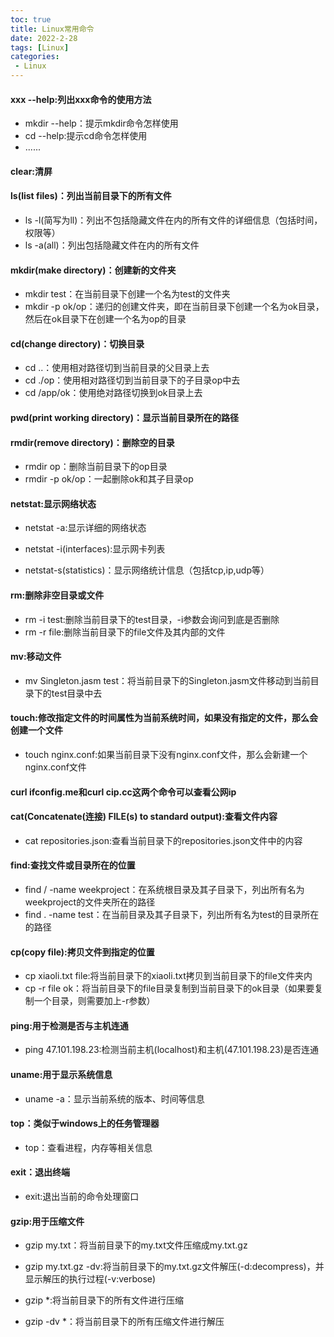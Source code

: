```yaml
---
toc: true
title: Linux常用命令
date: 2022-2-28
tags: [Linux]
categories:
 - Linux
---
```


#### **xxx --help:列出xxx命令的使用方法**

- mkdir --help：提示mkdir命令怎样使用
- cd --help:提示cd命令怎样使用
- ......

#### clear:清屏

#### ls(list files)：列出当前目录下的所有文件

- ls -l(简写为ll)：列出不包括隐藏文件在内的所有文件的详细信息（包括时间，权限等）
- ls -a(all)：列出包括隐藏文件在内的所有文件

<!--more-->

#### mkdir(make directory)：创建新的文件夹

- mkdir test：在当前目录下创建一个名为test的文件夹
- mkdir -p ok/op：递归的创建文件夹，即在当前目录下创建一个名为ok目录，然后在ok目录下在创建一个名为op的目录

#### cd(change directory)：切换目录

- cd ..：使用相对路径切到当前目录的父目录上去
- cd ./op：使用相对路径切到当前目录下的子目录op中去
- cd /app/ok：使用绝对路径切换到ok目录上去

#### pwd(print working directory)：显示当前目录所在的路径

#### rmdir(remove directory)：删除空的目录

- rmdir op：删除当前目录下的op目录
- rmdir -p ok/op：一起删除ok和其子目录op

#### netstat:显示网络状态

- netstat -a:显示详细的网络状态

- netstat -i(interfaces):显示网卡列表

- netstat-s(statistics)：显示网络统计信息（包括tcp,ip,udp等）


#### rm:删除非空目录或文件

- rm -i test:删除当前目录下的test目录，-i参数会询问到底是否删除
- rm -r file:删除当前目录下的file文件及其内部的文件

#### mv:移动文件

- mv Singleton.jasm test：将当前目录下的Singleton.jasm文件移动到当前目录下的test目录中去

#### touch:修改指定文件的时间属性为当前系统时间，如果没有指定的文件，那么会创建一个文件

- touch nginx.conf:如果当前目录下没有nginx.conf文件，那么会新建一个nginx.conf文件

#### curl ifconfig.me和curl cip.cc这两个命令可以查看公网ip

#### cat(Concatenate(连接) FILE(s) to standard output):查看文件内容

- cat repositories.json:查看当前目录下的repositories.json文件中的内容

#### find:查找文件或目录所在的位置

- find / -name weekproject：在系统根目录及其子目录下，列出所有名为weekproject的文件夹所在的路径
- find . -name test：在当前目录及其子目录下，列出所有名为test的目录所在的路径

#### cp(copy file):拷贝文件到指定的位置

- cp xiaoli.txt file:将当前目录下的xiaoli.txt拷贝到当前目录下的file文件夹内
- cp -r file ok：将当前目录下的file目录复制到当前目录下的ok目录（如果要复制一个目录，则需要加上-r参数）

#### ping:用于检测是否与主机连通

- ping 47.101.198.23:检测当前主机(localhost)和主机(47.101.198.23)是否连通

#### uname:用于显示系统信息

- uname -a：显示当前系统的版本、时间等信息

#### top：类似于windows上的任务管理器

- top：查看进程，内存等相关信息

#### exit：退出终端

- exit:退出当前的命令处理窗口

#### gzip:用于压缩文件

- gzip my.txt：将当前目录下的my.txt文件压缩成my.txt.gz
- gzip my.txt.gz -dv:将当前目录下的my.txt.gz文件解压(-d:decompress)，并显示解压的执行过程(-v:verbose)

- gzip *:将当前目录下的所有文件进行压缩
- gzip -dv *：将当前目录下的所有压缩文件进行解压





























